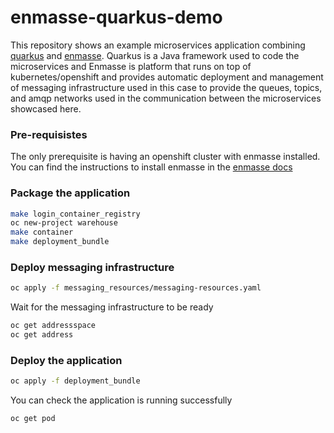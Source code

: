 # enmasse-quarkus-demo 

This repository shows an example microservices application combining [quarkus] and [enmasse]. Quarkus is a Java framework used to code the microservices and Enmasse is platform that runs on top of kubernetes/openshift and provides automatic deployment and management of messaging infrastructure used in this case to provide the queues, topics, and amqp networks used in the communication between the microservices showcased here.

### Pre-requisistes
The only prerequisite is having an openshift cluster with enmasse installed.
You can find the instructions to install enmasse in the [enmasse docs]

### Package the application
```bash
make login_container_registry
oc new-project warehouse
make container
make deployment_bundle
```
### Deploy messaging infrastructure
```bash
oc apply -f messaging_resources/messaging-resources.yaml
```
Wait for the messaging infrastructure to be ready
```bash
oc get addressspace
oc get address
```
### Deploy the application
```bash
oc apply -f deployment_bundle
```
You can check the application is running successfully
```bash
oc get pod
```


[quarkus]: <https://quarkus.io/>
[enmasse]: <https://enmasse.io/>
[enmasse docs]: <https://enmasse.io/documentation/master/openshift/>